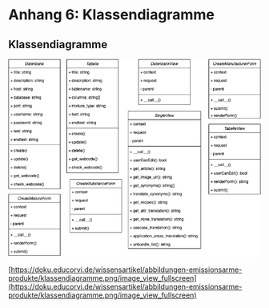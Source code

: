 # Anhang 6: Klassendiagramme 

## Klassendiagramme 

![Klassendiagramme](images/klassendiagramme.png "Klassendiagramme")

[https://doku.educorvi.de/wissensartikel/abbildungen-emissionsarme-produkte/klassendiagramme.png/image_view_fullscreen](https://doku.educorvi.de/wissensartikel/abbildungen-emissionsarme-produkte/klassendiagramme.png/image_view_fullscreen)
